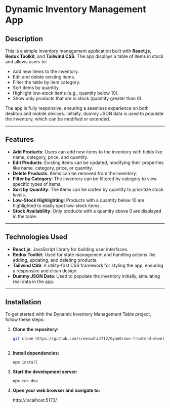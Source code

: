 # Dynamic Inventory Management App

## Description

This is a simple inventory management application built with **React.js**, **Redux Toolkit**, and **Tailwind CSS**. The app displays a table of items in stock and allows users to:

- Add new items to the inventory.
- Edit and delete existing items.
- Filter the table by item category.
- Sort items by quantity.
- Highlight low-stock items (e.g., quantity below 10).
- Show only products that are in stock (quantity greater than 0).

The app is fully responsive, ensuring a seamless experience on both desktop and mobile devices. Initially, dummy JSON data is used to populate the inventory, which can be modified or extended.

---

## Features

- **Add Products**: Users can add new items to the inventory with fields like name, category, price, and quantity.
- **Edit Products**: Existing items can be updated, modifying their properties like name, category, price, or quantity.
- **Delete Products**: Items can be removed from the inventory.
- **Filter by Category**: The inventory can be filtered by category to view specific types of items.
- **Sort by Quantity**: The items can be sorted by quantity to prioritize stock levels.
- **Low-Stock Highlighting**: Products with a quantity below 10 are highlighted to easily spot low-stock items.
- **Stock Availability**: Only products with a quantity above 0 are displayed in the table.

---

## Technologies Used

- **React.js**: JavaScript library for building user interfaces.
- **Redux Toolkit**: Used for state management and handling actions like adding, updating, and deleting products.
- **Tailwind CSS**: A utility-first CSS framework for styling the app, ensuring a responsive and clean design.
- **Dummy JSON Data**: Used to populate the inventory initially, simulating real data in the app.

---


## Installation

To get started with the  Dynamic Inventory Management Table project, follow these steps:

1. **Clone the repository:**

   ```bash
   git clone https://github.com/sreenidhi1712/GyanGrove-frontend-developer-intern-assignment.git
 
2. **Install dependencies:**

    ```
    npm install

3. **Start the development server:**

    ```
    npm run dev

4. **Open your web browser and navigate to:**

    http://localhost:5173/